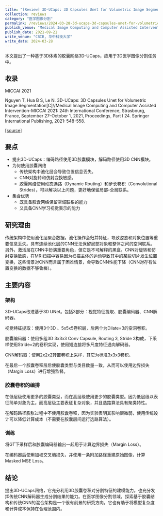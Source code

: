 ```yaml
---
title: "[Review] 3D-UCaps: 3D Capsules Unet for Volumetric Image Segmentation"
collection: reviews
category: "医学图像分割"
permalink: /reviews/2024-03-28-3d-ucaps-3d-capsules-unet-for-volumetric-image-segmentation
publish_venue: "Medical Image Computing and Computer Assisted Intervention (MICCAI), Strasbourg, France"
publish_date: 2021-09-21
write_venue: "CBIB, 华中科技大学"
write_date: 2024-03-28
---
```


本文提出了一种基于3D体素的胶囊网络3D-UCaps，应用于3D医学图像分割任务中。

## 收录

MICCAI 2021

Nguyen T, Hua B S, Le N. 3D-UCaps: 3D Capsules Unet for Volumetric Image Segmentation[C]//Medical Image Computing and Computer Assisted Intervention–MICCAI 2021: 24th International Conference, Strasbourg, France, September 27–October 1, 2021, Proceedings, Part I 24. Springer International Publishing, 2021: 548-558.

[[source]](https://link.springer.com/chapter/10.1007/978-3-030-87193-2_52)

## 要点

- 提出3D-UCaps：编码路径使用3D胶囊模块，解码路径使用3D CNN模块。
- 为何使用胶囊网络
  -  传统架构中池化层会导致位置信息丢失。
  -  CNN对旋转和仿射变换敏感。
  -  胶囊网络使用动态选路（Dynamic Routing）和步长卷积（Convolutional Strides），可以解决以上问题，更好地保留局部-全局联系。
- 集合优势
  - 既具备胶囊网络保留空域联系的能力
  - 又具备CNN学习视觉表示的能力

## 研究理由

传统架构中使用池化层聚合数据，池化操作会归并特征，导致姿态和对象位置等重要信息丢失。具有连续池化层的CNN无法保留局部对象和整体之间的空间联系。另外，激活层在CNN中扮演重要角色，但它是不可解释的黑盒。CNN对旋转和仿射变换敏感，在MRI扫描中容易因为扫描主体的运动导致其中的某些切片发生位置变换，这些情景对CNN而言属于困难情景，会导致CNN性能下降（CNN对存有位置变换的数据不够鲁棒）。

## 主要内容

### 架构

3D-UCaps改进基于3D UNet。包括3部分：视觉特征提取、胶囊编码器、CNN解码器。

视觉特征提取：使用3个3D 、5x5x5卷积层，后两个为Dilate=3的空洞卷积。

胶囊编码器：使用多组3D 3x3x3 Conv Capsule, Routing 3, Stride 2构成，下采样使用Stride=2的卷积实现，使用短连接将多尺度特征通向解码器。

CNN解码器：使用2x2x2转置卷积上采样，其它为标准3x3x3卷积。

在最后一个胶囊卷积层后使胶囊类型与类目数量一致，从而可以使用边界损失（Margin Loss）进行增强监督。

### 胶囊卷积的编排

在低层级使用更多的胶囊类型，而在高层级使用更少的胶囊类型。因为低层级以表征简单对象为主，而高层级主要表征复杂对象，并且选路算法具有聚类特性。

在解码路径膨胀过程中不使用胶囊卷积，因为实验表明其影响很微弱，使用传统设计可以降低计算成本（不需要在胶囊层间运行选路算法）。

### 训练

将GT下采样后和胶囊编码器输出一起用于计算边界损失（Margin Loss）。

在编码器后使用加权交叉熵损失，并使用一条附加路径重建原始图像，计算Masked MSE Loss。

## 结论

提出3D-UCaps网络，它充分利用3D胶囊卷积对分割特征的建模能力，也充分发挥传统CNN解码器生成分割结果的能力。在医学图像分割领域，探索基于胶囊结构和传统CNN的混合架构是一个很有前景的研究方向，它也有助于将模型复杂度和计算成本保持在合理范围内。
